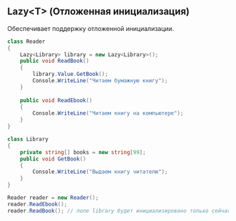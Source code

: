 ## Lazy\<T\> (Отложенная инициализация)



Обеспечивает поддержку отложенной инициализации.



```c#
class Reader
{
    Lazy<Library> library = new Lazy<Library>();
    public void ReadBook()
    {
        library.Value.GetBook();
        Console.WriteLine("Читаем бумажную книгу");
    }
 
    public void ReadEbook()
    {
        Console.WriteLine("Читаем книгу на компьютере");
    }
}

class Library
{
    private string[] books = new string[99];
    public void GetBook()
    {
        Console.WriteLine("Выдаем книгу читателю");
    }
}

Reader reader = new Reader();
reader.ReadEbook();
reader.ReadBook(); // поле library будет инициализировано только сейчас
```

